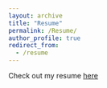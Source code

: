 ```yaml
---
layout: archive
title: "Resume"
permalink: /Resume/
author_profile: true
redirect_from:
  - /resume
---
```



Check out my resume [here](https://nbviewer.jupyter.org/github/SatyajitNarayanan/satyajitnarayanan.github.io/blob/master/files/Resume%20-%20p.pdf)
